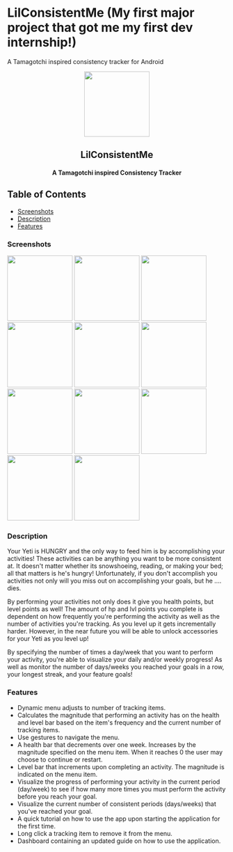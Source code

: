 # LilConsistentMe (My first major project that got me my first dev internship!)
A Tamagotchi inspired consistency tracker for Android
<p align="center"><a href="https://github.com/btmyles/LilConsistentMe/tree/master"><img src="/app/src/main/res/mipmap-xxxhdpi/ic_launcher_round.png" width="150"></a></p>

<h2 align="center"><b>LilConsistentMe</b></h2>
<h4 align="center">A Tamagotchi inspired Consistency Tracker</h4>

## Table of Contents

  - [Screenshots](#screenshots)
  - [Description](#description)
  - [Features](#features)

### Screenshots
<p><img src="/Screenshots//main.png" width="150">
   <img src="/Screenshots//menu2.png" width="150">
   <img src="/Screenshots//menu6.png" width="150">
   <img src="/Screenshots//progress.png" width="150">
   <img src="/Screenshots//progressComplete.png" width="150">
   <img src="/Screenshots//consistencyStreak.png" width="150">
   <img src="/Screenshots//Dashboard.png" width="150">
   <img src="/Screenshots//Guide.png" width="150">
   <img src="/Screenshots//delete.png" width="150">
   <img src="/Screenshots//define.png" width="150">
   <img src="/Screenshots/Frequency.png" width="150"></p>
   
### Description

Your Yeti is HUNGRY and the only way to feed him is by accomplishing your activities! These activities can be anything you want to be more consistent at. It doesn't matter whether its snowshoeing, reading, or making your bed; all that matters is he's hungry! Unfortunately, if you don't accomplish you activities not only will you miss out on accomplishing your goals, but he .... dies. 

By performing your activities not only does it give you health points, but level points as well! The amount of hp and lvl points you complete is dependent on how frequently you're performing the activity as well as the number of activities you're tracking. As you level up it gets incrementally harder. However, in the near future you will be able to unlock accessories for your Yeti as you level up!

By specifying the number of times a day/week that you want to perform your activity, you're able to visualize your daily and/or weekly progress! As well as monitor the number of days/weeks you reached your goals in a row, your longest streak, and your feature goals!

### Features
- Dynamic menu adjusts to number of tracking items.
- Calculates the magnitude that performing an activity has on the health and level bar based on the item's frequency and the current number of tracking items.
- Use gestures to navigate the menu.
- A health bar that decrements over one week. Increases by the magnitude specified on the menu item. When it reaches 0 the user may choose to continue or restart.
- Level bar that increments upon completing an activity. The magnitude is indicated on the menu item.
- Visualize the progress of performing your activity in the current period (day/week) to see if how many more times you must perform the activity before you reach your goal.
- Visualize the current number of consistent periods (days/weeks) that you've reached your goal.
- A quick tutorial on how to use the app upon starting the application for the first time.
- Long click a tracking item to remove it from the menu. 
- Dashboard containing an updated guide on how to use the application.
